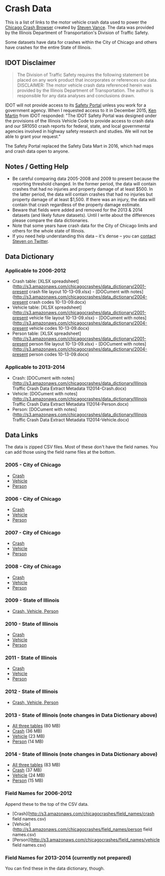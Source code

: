 # Crash Data

This is a list of links to the motor vehicle crash data used to power the [Chicago Crash Browser](http://chicagocrashes.org) created by [Steven Vance](http://stevevance.net). The data was provided by the Illinois Department of Transportation's Division of Traffic Safety. 

Some datasets have data for crashes within the City of Chicago and others have crashes for the entire State of Illinois.

## IDOT Disclaimer
> The Division of Traffic Safety requires the following statement be placed on any work product that incorporates or references our data. 
DISCLAIMER: The motor vehicle crash data referenced herein was provided by the Illinois Department of Transportation. The author is responsible for any data analyses and conclusions drawn.

IDOT will not provide access to its [Safety Portal](https://webapps.dot.illinois.gov/SafetyPortal/) unless you work for a government agency. When I requested access to it in December 2015, [Ken Martin](mailto:Ken.Martin@illinois.gov) from IDOT responded: "The IDOT Safety Portal was designed under the provisions of the Illinois Vehicle Code to provide access to crash data and our SR1050 crash reports for federal, state, and local governmental agencies involved in highway safety research and studies. We will not be able to grant your request."

The Safety Portal replaced the Safety Data Mart in 2016, which had maps and crash data open to anyone. 

## Notes / Getting Help
* Be careful comparing data 2005-2008 and 2009 to present because the reporting threshold changed. In the former period, the data will contain crashes that had no injuries and property damage of at least $500. In the latter period, the data will contain crashes that had no injuries but property damage of at least $1,500. If there was an injury, the data will contain that crash regardless of the property damage estimate. 
* Beware that fields were added and removed for the 2013 & 2014 datasets (and likely future datasets). Until I write about the differences please compare the data dictionaries. 
* Note that some years have crash data for the City of Chicago limits and others for the whole state of Illinois.
* If you need help understanding this data – it's dense – you can [contact Steven on Twitter](http://twitter.com/stevevance). 

## Data Dictionary

### Applicable to 2006-2012
*   Crash table: [XLSX spreadsheet](http://s3.amazonaws.com/chicagocrashes/data_dictionary/2001-present crash file layout 10-13-09.xlsx) - [DOCument with notes](http://s3.amazonaws.com/chicagocrashes/data_dictionary/2004-present crash codes 10-13-09.docx)
*   Vehicle table: [XLSX spreadsheet](http://s3.amazonaws.com/chicagocrashes/data_dictionary/2001-present vehicle file layout 10-13-09.xlsx) - [DOCument with notes](http://s3.amazonaws.com/chicagocrashes/data_dictionary/2004-present vehicle codes 10-13-09.docx)
*   Person table: [XLSX spreadsheet](http://s3.amazonaws.com/chicagocrashes/data_dictionary/2001-present person file layout 10-13-09.xlsx) - [DOCument with notes](http://s3.amazonaws.com/chicagocrashes/data_dictionary/2004-present person codes 10-13-09.docx)

### Applicable to 2013-2014
* Crash: [DOCument with notes](http://s3.amazonaws.com/chicagocrashes/data_dictionary/Illinois Traffic Crash Data Extract Metadata 112014-Crash.docx)
* Vehicle: [DOCument with notes](http://s3.amazonaws.com/chicagocrashes/data_dictionary/Illinois Traffic Crash Data Extract Metadata 112014-Person.docx)
* Person: [DOCument with notes](http://s3.amazonaws.com/chicagocrashes/data_dictionary/Illinois Traffic Crash Data Extract Metadata 112014-Vehicle.docx)

## Data Links

The data is zipped CSV files. Most of these don't have the field names. You can add those using the field name files at the bottom. 

### 2005 - City of Chicago

*   [Crash](http://s3.amazonaws.com/chicagocrashes/crashdata/chicago_2005/2005_CrashExtract.txt.zip)
*   [Vehicle](http://s3.amazonaws.com/chicagocrashes/crashdata/chicago_2005/2005_VehicleExtract.txt.zip)
*   [Person](http://s3.amazonaws.com/chicagocrashes/crashdata/chicago_2005/2005_PersonExtract.txt.zip)

### 2006 - City of Chicago

*   [Crash](http://s3.amazonaws.com/chicagocrashes/crashdata/chicago_2006/2006_CrashExtract.txt.zip)
*   [Vehicle](http://s3.amazonaws.com/chicagocrashes/crashdata/chicago_2006/2006_VehicleExtract.txt.zip)
*   [Person](http://s3.amazonaws.com/chicagocrashes/crashdata/chicago_2006/2006_PersonExtract.txt.zip)

### 2007 - City of Chicago

*   [Crash](http://s3.amazonaws.com/chicagocrashes/crashdata/chicago_2007/2007_CrashExtract.txt.zip)
*   [Vehicle](http://s3.amazonaws.com/chicagocrashes/crashdata/chicago_2007/2007_VehicleExtract.txt.zip)
*   [Person](http://s3.amazonaws.com/chicagocrashes/crashdata/chicago_2007/2007_PersonExtract.txt.zip)

### 2008 - City of Chicago

*   [Crash](http://s3.amazonaws.com/chicagocrashes/crashdata/chicago_2008/2008_CrashExtract.txt.zip)
*   [Vehicle](http://s3.amazonaws.com/chicagocrashes/crashdata/chicago_2008/2008_VehicleExtract.txt.zip)
*   [Person](http://s3.amazonaws.com/chicagocrashes/crashdata/chicago_2008/2008_PersonExtract.txt.zip)

### 2009 - State of Illinois

*   [Crash, Vehicle, Person](http://chicagocrashes.s3.amazonaws.com/crashdata/illinois_2009/StatewideExtract2009.zip)

### 2010 - State of Illinois

*   [Crash](http://s3.amazonaws.com/chicagocrashes/crashdata/illinois_2010/2010_CrashExtract.txt.zip)
*   [Vehicle](http://s3.amazonaws.com/chicagocrashes/crashdata/illinois_2010/2010_VehicleExtract.txt.zip)
*   [Person](http://s3.amazonaws.com/chicagocrashes/crashdata/illinois_2010/2010_PersonExtract.txt.zip)

### 2011 - State of Illinois

*   [Crash](http://s3.amazonaws.com/chicagocrashes/crashdata/illinois_2011/2011_CrashExtract.txt.zip)
*   [Vehicle](http://s3.amazonaws.com/chicagocrashes/crashdata/illinois_2011/2011_VehicleExtract.txt.zip)
*   [Person](http://s3.amazonaws.com/chicagocrashes/crashdata/illinois_2011/2011_PersonExtract.txt.zip)

### 2012 - State of Illinois

*   [Crash, Vehicle, Person](http://chicagocrashes.s3.amazonaws.com/crashdata/illinois_2012/StatewideExtract2012.zip) 

### 2013 - State of Illinois (note changes in Data Dictionary above)
*   [All three tables](http://s3.amazonaws.com/chicagocrashes/crashdata/illinois_2013/StatewideExtract2013.zip) (80 MB)
*   [Crash](http://s3.amazonaws.com/chicagocrashes/crashdata/illinois_2013/2013_CrashExtract.txt.zip) (36 MB)
*   [Vehicle](http://s3.amazonaws.com/chicagocrashes/crashdata/illinois_2013/2013_VehicleExtract.txt.zip) (23 MB)
*   [Person](http://s3.amazonaws.com/chicagocrashes/crashdata/illinois_2013/2013_PersonExtract.txt.zip) (14 MB)

### 2014 - State of Illinois (note changes in Data Dictionary above)
*   [All three tables](http://s3.amazonaws.com/chicagocrashes/crashdata/illinois_2014/StatewideExtract2014.zip) (83 MB)
*   [Crash](http://s3.amazonaws.com/chicagocrashes/crashdata/illinois_2014/2014_IllinoisCrashExtract.txt.zip) (37 MB)
*   [Vehicle](http://s3.amazonaws.com/chicagocrashes/crashdata/illinois_2014/2014_IllinoisVehicleExtract.txt.zip) (24 MB)
*   [Person](http://s3.amazonaws.com/chicagocrashes/crashdata/illinois_2014/2014_IllinoisPersonExtract.txt.zip) (15 MB)

### Field Names for 2006-2012
Append these to the top of the CSV data. 
*   [Crash](http://s3.amazonaws.com/chicagocrashes/field_names/crash field names.csv)
*   [Vehicle](http://s3.amazonaws.com/chicagocrashes/field_names/person field names.csv)
*   [Person](http://s3.amazonaws.com/chicagocrashes/field_names/vehicle field names.csv)

### Field Names for 2013-2014 (currently not prepared)
You can find these in the data dictionary, though. 
